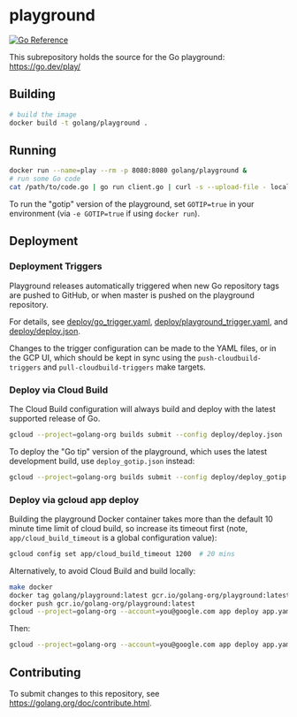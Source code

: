 # playground

[![Go Reference](https://pkg.go.dev/badge/golang.org/x/playground.svg)](https://pkg.go.dev/golang.org/x/playground)

This subrepository holds the source for the Go playground:
https://go.dev/play/

## Building

```bash
# build the image
docker build -t golang/playground .
```

## Running

```bash
docker run --name=play --rm -p 8080:8080 golang/playground &
# run some Go code
cat /path/to/code.go | go run client.go | curl -s --upload-file - localhost:8080/compile
```

To run the "gotip" version of the playground, set `GOTIP=true`
in your environment (via `-e GOTIP=true` if using `docker run`).

## Deployment

### Deployment Triggers

Playground releases automatically triggered when new Go repository tags are pushed to GitHub, or when master is pushed
on the playground repository.

For details, see [deploy/go_trigger.yaml](deploy/go_trigger.yaml),
[deploy/playground_trigger.yaml](deploy/playground_trigger.yaml),
and [deploy/deploy.json](deploy/deploy.json).

Changes to the trigger configuration can be made to the YAML files, or in the GCP UI, which should be kept in sync
using the `push-cloudbuild-triggers` and `pull-cloudbuild-triggers` make targets.

### Deploy via Cloud Build

The Cloud Build configuration will always build and deploy with the latest supported release of Go.

```bash
gcloud --project=golang-org builds submit --config deploy/deploy.json .
```

To deploy the "Go tip" version of the playground, which uses the latest
development build, use `deploy_gotip.json` instead:

```bash
gcloud --project=golang-org builds submit --config deploy/deploy_gotip.json .
```

### Deploy via gcloud app deploy

Building the playground Docker container takes more than the default 10 minute time limit of cloud build, so increase
its timeout first (note, `app/cloud_build_timeout` is a global configuration value):

```bash
gcloud config set app/cloud_build_timeout 1200  # 20 mins
```

Alternatively, to avoid Cloud Build and build locally:

```bash
make docker
docker tag golang/playground:latest gcr.io/golang-org/playground:latest
docker push gcr.io/golang-org/playground:latest
gcloud --project=golang-org --account=you@google.com app deploy app.yaml --image-url=gcr.io/golang-org/playground:latest
```

Then:

```bash
gcloud --project=golang-org --account=you@google.com app deploy app.yaml
```

## Contributing

To submit changes to this repository, see
https://golang.org/doc/contribute.html.
